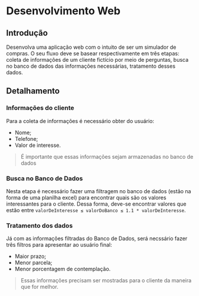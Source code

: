 # Desenvolvimento Web

## Introdução
Desenvolva uma aplicação web com o intuito de ser um simulador de compras. O seu fluxo deve se basear respectivamente em três etapas: coleta de informações de um cliente fictício por meio de perguntas, busca no banco de dados das informações necessárias, tratamento desses dados.


## Detalhamento

### Informações do cliente
Para a coleta de informações é necessário obter do usuário:

- Nome;
- Telefone;
- Valor de interesse.

> É importante que essas informações sejam armazenadas no banco de dados

### Busca no Banco de Dados
Nesta etapa é necessário fazer uma filtragem no banco de dados (estão na forma de uma planilha excel) para encontrar quais são os valores interessantes para o cliente. Dessa forma, deve-se encontrar valores que estão entre `valorDeInteresse ≤ valorDoBanco ≤ 1.1 * valorDeInteresse`.

### Tratamento dos dados 
Já com as informações filtradas do Banco de Dados, será necssário fazer três filtros para apresentar ao usuário final:

- Maior prazo;
- Menor parcela;
- Menor porcentagem de contemplação.

> Essas informações precisam ser mostradas para o cliente da maneira que for melhor.

